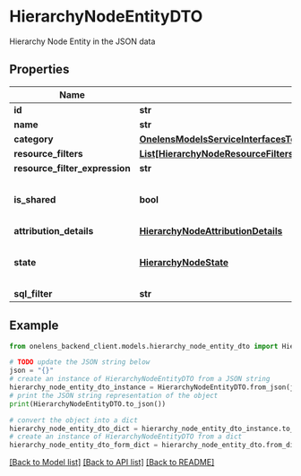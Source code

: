 # HierarchyNodeEntityDTO

Hierarchy Node Entity in the JSON data

## Properties

Name | Type | Description | Notes
------------ | ------------- | ------------- | -------------
**id** | **str** |  | [optional] 
**name** | **str** |  | 
**category** | [**OnelensModelsServiceInterfacesTenantMetadataCommonsHierarchyNodeCategory1**](OnelensModelsServiceInterfacesTenantMetadataCommonsHierarchyNodeCategory1.md) |  | 
**resource_filters** | [**List[HierarchyNodeResourceFilters]**](HierarchyNodeResourceFilters.md) |  | [optional] 
**resource_filter_expression** | **str** |  | [optional] 
**is_shared** | **bool** | is this node a shared node or not. | [optional] [default to False]
**attribution_details** | [**HierarchyNodeAttributionDetails**](HierarchyNodeAttributionDetails.md) |  | [optional] 
**state** | [**HierarchyNodeState**](HierarchyNodeState.md) | The state of the hierarchy node. | 
**sql_filter** | **str** |  | [optional] 

## Example

```python
from onelens_backend_client.models.hierarchy_node_entity_dto import HierarchyNodeEntityDTO

# TODO update the JSON string below
json = "{}"
# create an instance of HierarchyNodeEntityDTO from a JSON string
hierarchy_node_entity_dto_instance = HierarchyNodeEntityDTO.from_json(json)
# print the JSON string representation of the object
print(HierarchyNodeEntityDTO.to_json())

# convert the object into a dict
hierarchy_node_entity_dto_dict = hierarchy_node_entity_dto_instance.to_dict()
# create an instance of HierarchyNodeEntityDTO from a dict
hierarchy_node_entity_dto_form_dict = hierarchy_node_entity_dto.from_dict(hierarchy_node_entity_dto_dict)
```
[[Back to Model list]](../README.md#documentation-for-models) [[Back to API list]](../README.md#documentation-for-api-endpoints) [[Back to README]](../README.md)


